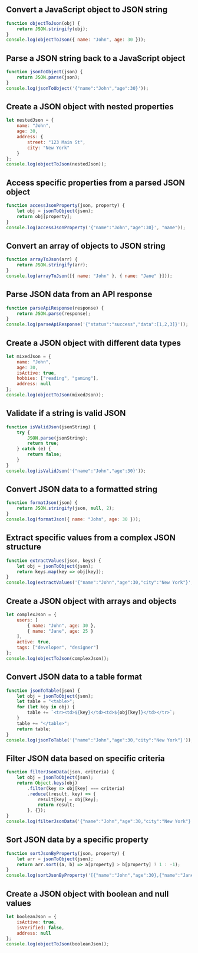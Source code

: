 
## Convert a JavaScript object to JSON string

```js
function objectToJson(obj) {
    return JSON.stringify(obj);
}
console.log(objectToJson({ name: "John", age: 30 }));
```

## Parse a JSON string back to a JavaScript object

```js
function jsonToObject(json) {
    return JSON.parse(json);
}
console.log(jsonToObject('{"name":"John","age":30}'));
```

## Create a JSON object with nested properties

```js
let nestedJson = {
    name: "John",
    age: 30,
    address: {
        street: "123 Main St",
        city: "New York"
    }
};
console.log(objectToJson(nestedJson));
```

## Access specific properties from a parsed JSON object

```js
function accessJsonProperty(json, property) {
    let obj = jsonToObject(json);
    return obj[property];
}
console.log(accessJsonProperty('{"name":"John","age":30}', "name"));
```

## Convert an array of objects to JSON string

```js
function arrayToJson(arr) {
    return JSON.stringify(arr);
}
console.log(arrayToJson([{ name: "John" }, { name: "Jane" }]));
```

## Parse JSON data from an API response

```js
function parseApiResponse(response) {
    return JSON.parse(response);
}
console.log(parseApiResponse('{"status":"success","data":[1,2,3]}'));
```

## Create a JSON object with different data types

```js
let mixedJson = {
    name: "John",
    age: 30,
    isActive: true,
    hobbies: ["reading", "gaming"],
    address: null
};
console.log(objectToJson(mixedJson));
```

## Validate if a string is valid JSON

```js
function isValidJson(jsonString) {
    try {
        JSON.parse(jsonString);
        return true;
    } catch (e) {
        return false;
    }
}
console.log(isValidJson('{"name":"John","age":30}'));
```

## Convert JSON data to a formatted string

```js
function formatJson(json) {
    return JSON.stringify(json, null, 2);
}
console.log(formatJson({ name: "John", age: 30 }));
```

## Extract specific values from a complex JSON structure

```js
function extractValues(json, keys) {
    let obj = jsonToObject(json);
    return keys.map(key => obj[key]);
}
console.log(extractValues('{"name":"John","age":30,"city":"New York"}', ["name", "city"]));
```

## Create a JSON object with arrays and objects

```js
let complexJson = {
    users: [
        { name: "John", age: 30 },
        { name: "Jane", age: 25 }
    ],
    active: true,
    tags: ["developer", "designer"]
};
console.log(objectToJson(complexJson));
```

## Convert JSON data to a table format

```js
function jsonToTable(json) {
    let obj = jsonToObject(json);
    let table = "<table>";
    for (let key in obj) {
        table += `<tr><td>${key}</td><td>${obj[key]}</td></tr>`;
    }
    table += "</table>";
    return table;
}
console.log(jsonToTable('{"name":"John","age":30,"city":"New York"}'));
```

## Filter JSON data based on specific criteria

```js
function filterJsonData(json, criteria) {
    let obj = jsonToObject(json);
    return Object.keys(obj)
        .filter(key => obj[key] === criteria)
        .reduce((result, key) => {
            result[key] = obj[key];
            return result;
        }, {});
}
console.log(filterJsonData('{"name":"John","age":30,"city":"New York"}', "John"));
```

## Sort JSON data by a specific property

```js
function sortJsonByProperty(json, property) {
    let arr = jsonToObject(json);
    return arr.sort((a, b) => a[property] > b[property] ? 1 : -1);
}
console.log(sortJsonByProperty('[{"name":"John","age":30},{"name":"Jane","age":25}]', "age"));
```

## Create a JSON object with boolean and null values

```js
let booleanJson = {
    isActive: true,
    isVerified: false,
    address: null
};
console.log(objectToJson(booleanJson)); 
```
